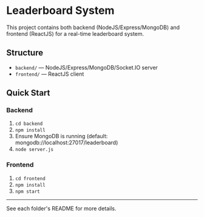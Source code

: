 # Leaderboard System

This project contains both backend (NodeJS/Express/MongoDB) and frontend (ReactJS) for a real-time leaderboard system.

## Structure

- `backend/` — NodeJS/Express/MongoDB/Socket.IO server
- `frontend/` — ReactJS client

## Quick Start

### Backend

1. `cd backend`
2. `npm install`
3. Ensure MongoDB is running (default: mongodb://localhost:27017/leaderboard)
4. `node server.js`

### Frontend

1. `cd frontend`
2. `npm install`
3. `npm start`

---

See each folder's README for more details.
